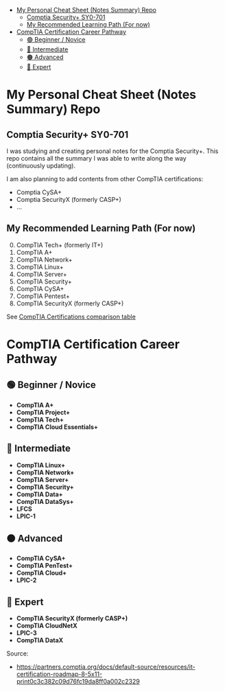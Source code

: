 - [My Personal Cheat Sheet (Notes Summary) Repo](#my-personal-cheat-sheet-notes-summary-repo)
  - [Comptia Security+ SY0-701](#comptia-security-sy0-701)
  - [My Recommended Learning Path (For now)](#my-recommended-learning-path-for-now)
- [CompTIA Certification Career Pathway](#comptia-certification-career-pathway)
  - [🟢 Beginner / Novice](#-beginner--novice)
  - [🔵 Intermediate](#-intermediate)
  - [🟠 Advanced](#-advanced)
  - [🔴 Expert](#-expert)
# My Personal Cheat Sheet (Notes Summary) Repo
## Comptia Security+ SY0-701
I was studying and creating personal notes for the Comptia Security+. This repo contains all the summary I was able to write along the way (continuously updating).

I am also planning to add contents from other CompTIA certifications:
- Comptia CySA+
- Comptia SecurityX (formerly CASP+)
- ...
## My Recommended Learning Path (For now)
0. CompTIA Tech+ (formerly IT+)
1. CompTIA A+
2. CompTIA Network+
3. CompTIA Linux+
4. CompTIA Server+
5. CompTIA Security+
6. CompTIA CySA+
7. CompTIA Pentest+
8. CompTIA SecurityX (formerly CASP+)

See [CompTIA Certifications comparison table](Comptia_Notes.md)

# CompTIA Certification Career Pathway
## 🟢 Beginner / Novice
- **CompTIA A+**
- **CompTIA Project+**
- **CompTIA Tech+**
- **CompTIA Cloud Essentials+**

## 🔵 Intermediate
- **CompTIA Linux+**
- **CompTIA Network+**
- **CompTIA Server+**
- **CompTIA Security+**
- **CompTIA Data+**
- **CompTIA DataSys+**
- **LFCS**
- **LPIC-1**

## 🟠 Advanced
- **CompTIA CySA+**
- **CompTIA PenTest+**
- **CompTIA Cloud+**
- **LPIC-2**

## 🔴 Expert
- **CompTIA SecurityX (formerly CASP+)**
- **CompTIA CloudNetX**
- **LPIC-3**
- **CompTIA DataX**

Source:
- https://partners.comptia.org/docs/default-source/resources/it-certification-roadmap-8-5x11-print0c3c382c09d76fc19da8ff0a002c2329